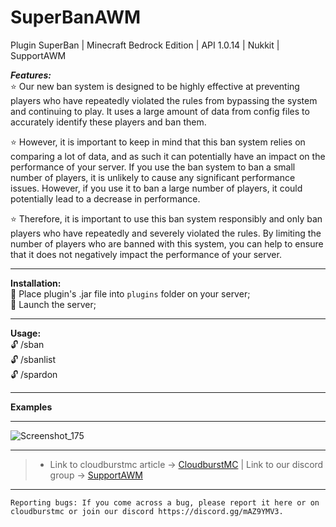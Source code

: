 # SuperBanAWM
Plugin SuperBan | Minecraft Bedrock Edition | API 1.0.14 | Nukkit | SupportAWM


***Features:***<br />
:star: Our new ban system is designed to be highly effective at preventing players who have repeatedly violated the rules from bypassing the system and continuing to play. It uses a large amount of data from config files to accurately identify these players and ban them.<br />

:star: However, it is important to keep in mind that this ban system relies on comparing a lot of data, and as such it can potentially have an impact on the performance of your server. If you use the ban system to ban a small number of players, it is unlikely to cause any significant performance issues. However, if you use it to ban a large number of players, it could potentially lead to a decrease in performance.<br />

:star: Therefore, it is important to use this ban system responsibly and only ban players who have repeatedly and severely violated the rules. By limiting the number of players who are banned with this system, you can help to ensure that it does not negatively impact the performance of your server.<br />

---

**Installation:**<br />
:black_square_button: Place plugin's .jar file into `plugins` folder on your server;<br />
:black_square_button: Launch the server;<br />

---

**Usage:**<br />
:unlock: /sban <player> <reason> <br />
:unlock: /sbanlist <br />
:unlock: /spardon <player> <br />

---

**Examples**

---

![Screenshot_175](https://user-images.githubusercontent.com/86683320/210269087-51bb14c9-2479-4fc9-9c29-b86f9b043e1f.png)

---

> * Link to cloudburstmc article -> [CloudburstMC](wait) | Link to our discord group -> [SupportAWM](https://discord.gg/mAZ9YMV3)

---


```
Reporting bugs: If you come across a bug, please report it here or on cloudburstmc or join our discord https://discord.gg/mAZ9YMV3.
```
